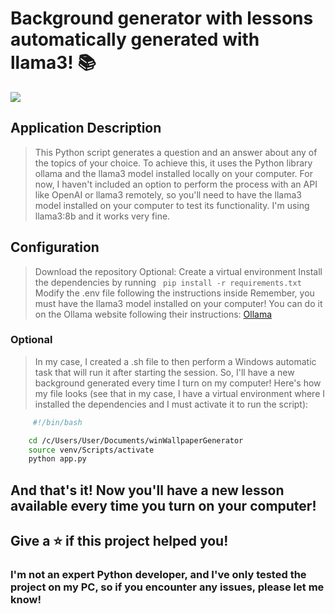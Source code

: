 # Background generator with lessons automatically generated with llama3! 📚

![](./assets/newBackgroung.jpg)

## Application Description

> This Python script generates a question and an answer about any of the topics of your choice.
> To achieve this, it uses the Python library ollama and the llama3 model installed locally on your computer.
> For now, I haven't included an option to perform the process with an API like OpenAI or llama3 remotely, so you'll need to have the llama3 model installed on your computer to test its functionality. I'm using llama3:8b and it works very fine.

## Configuration

> Download the repository
> Optional: Create a virtual environment
> Install the dependencies by running
> ```  pip install -r requirements.txt ```
> Modify the .env file following the instructions inside
> Remember, you must have the llama3 model installed on your computer!
> You can do it on the Ollama website following their instructions: [Ollama](https://ollama.com/)

### Optional

> In my case, I created a .sh file to then perform a Windows automatic task that will run it after starting the session. So, I'll have a new background generated every time I turn on my computer!
> Here's how my file looks (see that in my case, I have a virtual environment where I installed the dependencies and I must activate it to run the script):
```sh
     #!/bin/bash

    cd /c/Users/User/Documents/winWallpaperGenerator
    source venv/Scripts/activate
    python app.py 
```
## And that's it! Now you'll have a new lesson available every time you turn on your computer!

## Give a ⭐️ if this project helped you!

### I'm not an expert Python developer, and I've only tested the project on my PC, so if you encounter any issues, please let me know!